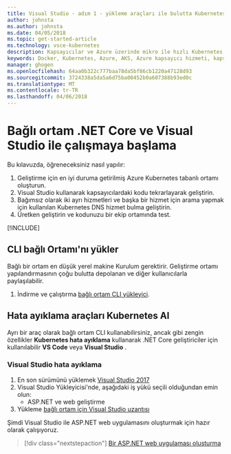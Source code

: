 ```yaml
---
title: Visual Studio - adım 1 - yükleme araçları ile bulutta Kubernetes kullanarak kapsayıcılarla .NET Core geliştirme ortamı oluşturma | Microsoft Docs
author: johnsta
ms.author: johnsta
ms.date: 04/05/2018
ms.topic: get-started-article
ms.technology: vsce-kubernetes
description: Kapsayıcılar ve Azure üzerinde mikro ile hızlı Kubernetes geliştirme
keywords: Docker, Kubernetes, Azure, AKS, Azure kapsayıcı hizmeti, kapsayıcıları
manager: ghogen
ms.openlocfilehash: 64aa0b322c777baa78da5bf86cb1220a47128d93
ms.sourcegitcommit: 3724338a5da5a6d75ba00452b0a607388b93ed0c
ms.translationtype: MT
ms.contentlocale: tr-TR
ms.lasthandoff: 04/06/2018
---
```

# <a name="get-started-on-connected-environment-with-net-core-and-visual-studio"></a>Bağlı ortam .NET Core ve Visual Studio ile çalışmaya başlama

Bu kılavuzda, öğreneceksiniz nasıl yapılır:

1. Geliştirme için en iyi duruma getirilmiş Azure Kubernetes tabanlı ortamı oluşturun.
1. Visual Studio kullanarak kapsayıcılardaki kodu tekrarlayarak geliştirin.
1. Bağımsız olarak iki ayrı hizmetleri ve başka bir hizmet için arama yapmak için kullanılan Kubernetes DNS hizmet bulma geliştirin.
1. Üretken geliştirin ve kodunuzu bir ekip ortamında test.

[!INCLUDE[](includes/see-troubleshooting.md)]

## <a name="install-the-connected-environment-cli"></a>CLI bağlı Ortamı'nı yükler
Bağlı bir ortam en düşük yerel makine Kurulum gerektirir. Geliştirme ortamı yapılandırmasının çoğu bulutta depolanan ve diğer kullanıcılarla paylaşılabilir.

1. İndirme ve çalıştırma [bağlı ortam CLI yükleyici](https://aka.ms/get-vsce-windows). 

## <a name="get-kubernetes-debugging-tools"></a>Hata ayıklama araçları Kubernetes Al
Ayrı bir araç olarak bağlı ortam CLI kullanabilirsiniz, ancak gibi zengin özellikler **Kubernetes hata ayıklama** kullanarak .NET Core geliştiriciler için kullanılabilir **VS Code** veya **Visual Studio** .

### <a name="visual-studio-debugging"></a>Visual Studio hata ayıklama 
1. En son sürümünü yüklemek [Visual Studio 2017](https://www.visualstudio.com/vs/)
1. Visual Studio Yükleyicisi'nde, aşağıdaki iş yükü seçili olduğundan emin olun:
    * ASP.NET ve web geliştirme
1. Yükleme [bağlı ortam için Visual Studio uzantısı](https://aka.ms/get-vsce-visualstudio)

Şimdi Visual Studio ile ASP.NET web uygulamasını oluşturmak için hazır olarak çalışıyoruz.

> [!div class="nextstepaction"]
> [Bir ASP.NET web uygulaması oluşturma](get-started-netcore-visualstudio-02.md)
